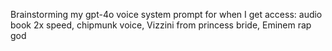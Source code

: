Brainstorming my gpt-4o voice system prompt for when I get access: audio book 2x speed, chipmunk voice, Vizzini from princess bride, Eminem rap god

